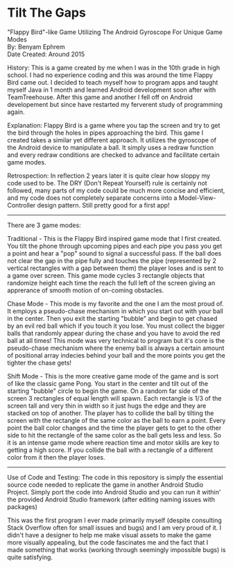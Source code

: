 # Tilt The Gaps
"Flappy Bird"-like Game Utilizing The Android Gyroscope For Unique Game Modes<br />
By: Benyam Ephrem<br />
Date Created: Around 2015<br />

History: This is a game created by me when I was in the 10th grade in high school. I had no experience coding and this
was around the time Flappy Bird came out. I decided to teach myself how to program apps and taught myself Java in 1 month
and learned Android development soon after with TeamTreehouse. After this game and another I fell off on Android developement
but since have restarted my ferverent study of programming again.

Explanation: Flappy Bird is a game where you tap the screen and try to get the bird through the holes in pipes approaching
the bird. This game I created takes a similar yet different approach. It utilizes the gyroscope of the Android device to manipulate a 
ball. It simply uses a redraw function and every redraw conditions are checked to advance and facilitate certain game modes.

Retrospection: In reflection 2 years later it is quite clear how sloppy my code used to be. The DRY (Don't Repeat Yourself) rule is certainly not followed, many parts of my code could be much more concise and efficient, and my code does not completely separate concerns into a Model-View-Controller design pattern. Still pretty good for a first app!
_________________________________________________________________

There are 3 game modes:

Traditional - This is the Flappy Bird inspired game mode that I first created. You tilt the phone through upcoming pipes and each pipe you pass you get a point and hear a "pop" sound to signal a successful pass. If the ball does not clear the gap in the pipe fully and touches the pipe (represented by 2 vertical rectangles with a gap between them) the player loses and is sent to a game over screen. This game mode cycles 3 rectangle objects that randomize height each time the reach the full left of the screen giving an apprerance of smooth motion of on-coming obstacles.

Chase Mode - This mode is my favorite and the one I am the most proud of. It employs a pseudo-chase mechanism in which you start out with your ball in the center. Then you exit the starting "bubble" and begin to get chased by an evil red ball which if you touch it you lose. You must collect the bigger balls that randomly appear during the chase and you have to avoid the red ball at all times! This mode was very technical to program but it's core is the pseudo-chase mechanism where the enemy ball is always a certain amount of positional array indecies behind your ball and the more points you get the tighter the chase gets!

Shift Mode - This is the more creative game mode of the game and is sort of like the classic game Pong. You start in the center and tilt out of the starting "bubble" circle to begin the game. On a random far side of the screen 3 rectangles of equal length will spawn. Each rectangle is 1/3 of the screen tall and very thin in width so it just hugs the edge and they are stacked on top of another. The player has to collide the ball by tilting the screen with the rectangle of the same color as the ball to earn a point. Every point the ball color changes and the time the player gets to get to the other side to hit the rectangle of the same color as the ball gets less and less. So it is an intense game mode where reaction time and motor skills are key to getting a high score. If you collide the ball with a rectangle of a different color from it then the player loses.

_________________________________________________________________

Use of Code and Testing: The code in this repository is simply the essential source code needed to replicate the game in another Android Studio Project. Simply port the code into Android Studio and you can run it within' the provided Android Studio framework (after editing naming issues with packages)

This was the first program I ever made primarily myself (despite consulting Stack Overflow often for small issues and bugs) and I am very proud of it. I didn't have a designer to help me make visual assets to make the game more visually appealing, but the code fascinates me and the fact that I made something that works (working through seemingly impossible bugs) is quite satisfying.
